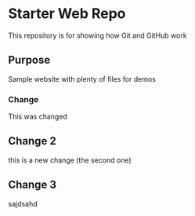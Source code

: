 # Starter Web Repo

This repository is for showing how Git and GitHub work

## Purpose

Sample website with plenty of files for demos

### Change

This was changed

## Change 2

this is a new change (the second one)

## Change 3 
sajdsahd
